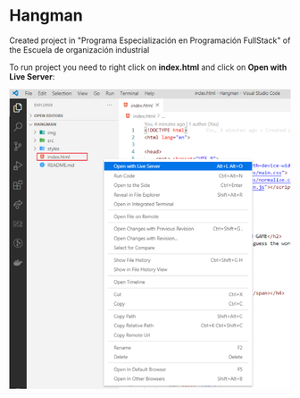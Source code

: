 # Hangman
Created project in "Programa Especialización en Programación FullStack" of the Escuela de organización industrial

To run project you need to right click on **index.html** and click on **Open with Live Server**:

![alt text](https://github.com/bryantamayo1/Hangman/blob/main/img/capture.png?raw=true)
